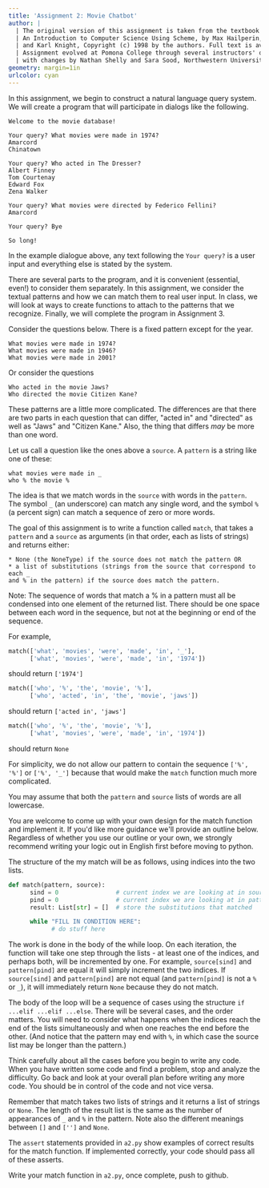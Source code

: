 ```yaml
---
title: 'Assignment 2: Movie Chatbot'
author: |
  | The original version of this assignment is taken from the textbook Concrete Abstractions:
  | An Introduction to Computer Science Using Scheme, by Max Hailperin, Barbara Kaiser,
  | and Karl Knight, Copyright (c) 1998 by the authors. Full text is available for free [here](http://www.gustavus.edu/+max/concrete-abstractions.html).
  | Assignment evolved at Pomona College through several instructors' offerings,
  | with changes by Nathan Shelly and Sara Sood, Northwestern University.
geometry: margin=1in
urlcolor: cyan
---
```


In this assignment, we begin to construct a natural language query system. We will create a program that will participate in dialogs like the following.

```text
Welcome to the movie database!

Your query? What movies were made in 1974?
Amarcord
Chinatown

Your query? Who acted in The Dresser?
Albert Finney
Tom Courtenay
Edward Fox
Zena Walker

Your query? What movies were directed by Federico Fellini?
Amarcord

Your query? Bye

So long!
```

In the example dialogue above, any text following the `Your query?` is a user input and everything else is stated by the system.

There are several parts to the program, and it is convenient (essential, even!) to consider them separately. In this assignment, we consider the textual patterns and how we can match them to real user input. In class, we will look at ways to create functions to attach to the patterns that we recognize. Finally, we will complete the program in Assignment 3.

Consider the questions below. There is a fixed pattern except for the year.

```text
What movies were made in 1974?
What movies were made in 1946?
What movies were made in 2001?
```

Or consider the questions

```text
Who acted in the movie Jaws?
Who directed the movie Citizen Kane?
```

These patterns are a little more complicated. The differences are that there are two parts in each question that can differ, "acted in" and "directed" as well as "Jaws" and "Citizen Kane." Also, the thing that differs *may* be more than one word.

Let us call a question like the ones above a `source`. A `pattern` is a string like one of these:

```text
what movies were made in _
who % the movie %
```

The idea is that we match words in the `source` with words in the `pattern`. The symbol `_` (an underscore) can match any single word, and the symbol `%` (a percent sign) can match a sequence of zero or more words.

The goal of this assignment is to write a function called `match`, that takes a `pattern` and a `source` as arguments (in that order, each as lists of strings) and returns either:

```text
* None (the NoneType) if the source does not match the pattern OR
* a list of substitutions (strings from the source that correspond to each _
and % in the pattern) if the source does match the pattern.
```
Note: The sequence of words that match a % in a pattern must all be condensed into one element of the returned list. There should be one space between each word in the sequence, but not at the beginning or end of the sequence. 

For example,

```python
match(['what', 'movies', 'were', 'made', 'in', '_'],
      ['what', 'movies', 'were', 'made', 'in', '1974'])
```
should return `['1974']`


```python
match(['who', '%', 'the', 'movie', '%'],
      ['who', 'acted', 'in', 'the', 'movie', 'jaws'])
```
should return `['acted in', 'jaws']`


```python
match(['who', '%', 'the', 'movie', '%'],
      ['what', 'movies', 'were', 'made', 'in', '1974'])
```
should return `None`

For simplicity, we do not allow our pattern to contain the sequence `['%', '%']` or `['%', '_']` because that would make the `match` function much more complicated.

You may assume that both the `pattern` and `source` lists of words are all lowercase.

You are welcome to come up with your own design for the match function and implement it. If you'd like more guidance we'll provide an outline below. Regardless of whether you use our outline or your own, we strongly recommend writing your logic out in English first before moving to python.

The structure of the my match will be as follows, using indices into the two lists.

```python
def match(pattern, source):
      sind = 0                # current index we are looking at in source list
      pind = 0                # current index we are looking at in pattern list
      result: List[str] = []  # store the substitutions that matched

      while "FILL IN CONDITION HERE":
            # do stuff here
```

The work is done in the body of the while loop. On each iteration, the function will take one step through the lists - at least one of the indices, and perhaps both, will be incremented by one. For example, `source[sind]` and `pattern[pind]` are equal it will simply increment the two indices. If `source[sind]` and `pattern[pind]` are not equal (and `pattern[pind]` is not a `%` or `_`), it will immediately return `None` because they do not match.

The body of the loop will be a sequence of cases using the structure `if ...elif ...elif ...else`. There will be several cases, and the order matters. You will need to consider what happens when the indices reach the end of the lists simultaneously and when one reaches the end before the other. (And notice that the pattern may end with `%`, in which case the source list may be longer than the pattern.)

Think carefully about all the cases before you begin to write any code. When you have written some code and find a problem, stop and analyze the difficulty. Go back and look at your overall plan before writing any more code. You should be in control of the code and not vice versa.

Remember that match takes two lists of strings and it returns a list of strings or `None`. The length of the result list is the same as the number of appearances of `_` and `%` in the pattern. Note also the different meanings between `[]` and `['']` and `None`.

The `assert` statements provided in `a2.py` show examples of correct results for the match function. If implemented correctly, your code should pass all of these asserts.

Write your match function in `a2.py`, once complete, push to github.
